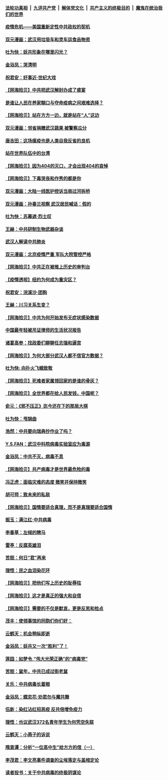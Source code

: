 ####  [法轮功真相](../../../../basic/blob/master/README.md?t=04100230) &nbsp;|&nbsp; [九评共产党](../../../../9ping.md/blob/master/README.md?t=04100230) &nbsp;|&nbsp; [解体党文化](../../../../jtdwh.md/blob/master/README.md?t=04100230)  &nbsp;|&nbsp; [共产主义的终极目的](../../../../gczydzjmd.md/blob/master/README.md?t=04100230) &nbsp;|&nbsp; [魔鬼在统治我们的世界](../../../../mgztzwmdsj.md/blob/master/README.md?t=04100230) 

#### [疫情危机——美国重新定性中共政权的契机](../pages/nsc993/n12017853.md?t=04100230) 

#### [双元漫画：武汉用垃圾车和灵车运食品物资](../pages/nsc993/n12004554.md?t=04100230) 

#### [吐为快：妖共形象在哪里闪光？](../pages/nsc993/n12015803.md?t=04100230) 

#### [金浴凤：哭清明](../pages/nsc993/n12015788.md?t=04100230) 

#### [祝君安：好事近·世纪大戏](../pages/nsc993/n12015773.md?t=04100230) 

#### [【网海拾贝】中共把武汉解封办成了盛宴](../pages/nsc993/n12015719.md?t=04100230) 

#### [是谁让人民在养家糊口与夺命疫病之间艰难选择？](../pages/nsc993/n12015203.md?t=04100230) 

#### [【网海拾贝】站在方方一边，就是站在“人”这边](../pages/nsc993/n12013340.md?t=04100230) 

#### [双元漫画：邻省捐赠武汉蔬果 被警察瓜分](../pages/nsc993/n12004526.md?t=04100230) 

#### [唐吉田：这场瘟疫也是人类自我反省的良机](../pages/nsc993/n12011969.md?t=04100230) 

#### [站在世界队伍中的台湾](../pages/nsc993/n12011026.md?t=04100230) 

#### [【网海拾贝】因为404的灭口，才会出现404的哀悼](../pages/nsc993/n12011258.md?t=04100230) 

#### [【网海拾贝】下毒哭丧和作秀的都是你](../pages/nsc993/n12010425.md?t=04100230) 

#### [双元漫画：大陆一线医护控诉当局过河拆桥](../pages/nsc993/n12004471.md?t=04100230) 

#### [双元漫画：孙春兰视察 武汉居民喊话：假的](../pages/nsc993/n12004452.md?t=04100230) 

#### [吐为快：苏幕遮·烈士叹](../pages/nsc993/n12006125.md?t=04100230) 

#### [王赫：中共研制生物武器杂谈](../pages/nsc993/n12005642.md?t=04100230) 

#### [武汉人解读中共肺炎](../pages/nsc993/n12001343.md?t=04100230) 

#### [双元漫画：北京疫情严重 军队大院管控严格](../pages/nsc993/n12002624.md?t=04100230) 

#### [【网海拾贝】中共正在被推上历史的审判台](../pages/nsc993/n12002620.md?t=04100230) 

#### [【疫情透视】纽约为何成为重灾区？](../pages/nsc993/n12001518.md?t=04100230) 

#### [祝君安：浣溪沙·团购](../pages/nsc993/n12002413.md?t=04100230) 

#### [王赫：川习关系生变？](../pages/nsc993/n11999519.md?t=04100230) 

#### [【网海拾贝】中共为何开始发布无症状感染数据](../pages/nsc993/n11997270.md?t=04100230) 

#### [中国最年轻被吊证律师的生活状况报告](../pages/nsc993/n11995095.md?t=04100230) 

#### [诸葛高参：找政委们聊聊任志强和逼宫](../pages/nsc993/n11993193.md?t=04100230) 

#### [【网海拾贝】为何大部分武汉人都不信官方数据？](../pages/nsc993/n11994015.md?t=04100230) 

#### [吐为快: 向扑火飞蛾致敬](../pages/nsc993/n11993324.md?t=04100230) 

#### [【网海拾贝】死难者家属领回家的是谁的骨灰？](../pages/nsc993/n11990938.md?t=04100230) 

#### [【网海拾贝】全世界都在给人民发钱，中国呢？](../pages/nsc993/n11989723.md?t=04100230) 

#### [俞元：《邪不压正》迄今还在下的那局大棋](../pages/nsc993/n11989162.md?t=04100230) 

#### [吐为快：甩锅曲](../pages/nsc993/n11988323.md?t=04100230) 

#### [浩然：中共要向瑞典抄作业了吗？](../pages/nsc993/n11988046.md?t=04100230) 

#### [Y.S.FAN：武汉中科院病毒实验室应为毒源](../pages/nsc993/n11987185.md?t=04100230) 

#### [金浴凤：中共不灭，病毒不息](../pages/nsc993/n11984947.md?t=04100230) 

#### [【网海拾贝】共产病毒才是世界最危险的毒](../pages/nsc993/n11984863.md?t=04100230) 

#### [冯正虎：面临灾难的态度 微笑并保持微笑](../pages/nsc993/n11984764.md?t=04100230) 

#### [胡可师：致未来的私敌](../pages/nsc993/n11984718.md?t=04100230) 

#### [【网海拾贝】国情要适合真理，而不是真理要适合国情](../pages/nsc993/n11982864.md?t=04100230) 

#### [振玉：满江红·中共病毒](../pages/nsc993/n11976805.md?t=04100230) 

#### [李春草：左倾的瞎马](../pages/nsc993/n11976792.md?t=04100230) 

#### [雷亭：反腐英雄泪](../pages/nsc993/n11976283.md?t=04100230) 

#### [苦胆：何日“君”再来](../pages/nsc993/n11976469.md?t=04100230) 

#### [理悟：民之血泪染花环](../pages/nsc993/n11976262.md?t=04100230) 

#### [【网海拾贝】把他们写上历史的耻辱柱](../pages/nsc993/n11975802.md?t=04100230) 

#### [【网海拾贝】这才是真正的强大和自信](../pages/nsc993/n11973195.md?t=04100230) 

#### [【网海拾贝】需要的不仅是默哀，更是反思和检点](../pages/nsc993/n11969417.md?t=04100230) 

#### [茂丰：使领事馆的同胞们你们好：](../pages/nsc993/n11966111.md?t=04100230) 

#### [云鹤天：机会稍纵即逝](../pages/nsc993/n11966095.md?t=04100230) 

#### [金浴凤：妖共又一次“胜利”了！](../pages/nsc993/n11964685.md?t=04100230) 

#### [莲园：如梦令.“伟大光荣正确”的“病毒党”](../pages/nsc993/n11964567.md?t=04100230) 

#### [苦胆：鼠年，中共已成过街老鼠](../pages/nsc993/n11963931.md?t=04100230) 

#### [关乐：中共病毒长着眼](../pages/nsc993/n11963008.md?t=04100230) 

#### [金浴凤：蝶恋花‧劝君勿与魔共舞](../pages/nsc993/n11962977.md?t=04100230) 

#### [伍新：染红沾红招恶疫 反共倍增免疫力](../pages/nsc993/n11962505.md?t=04100230) 

#### [理悟：也议武汉372名青年学生为何凭空失联](../pages/nsc993/n11961013.md?t=04100230) 

#### [云鹤天：小燕子的诉说](../pages/nsc993/n11961006.md?t=04100230) 

#### [隋意谭：分析“一位高中生”给方方的信（一）](../pages/nsc993/n11960992.md?t=04100230) 

#### [李茂君：李文亮事件调查的尘埃落定与盖棺定论](../pages/nsc993/n11960956.md?t=04100230) 

#### [读者投书：关于中共病毒的终极阴谋论](../pages/nsc993/n11960396.md?t=04100230) 


